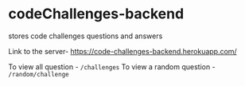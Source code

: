 # codeChallenges-backend
stores code challenges questions and answers

Link to the server- https://code-challenges-backend.herokuapp.com/

To view all question - `/challenges`
To view a random question - `/random/challenge`